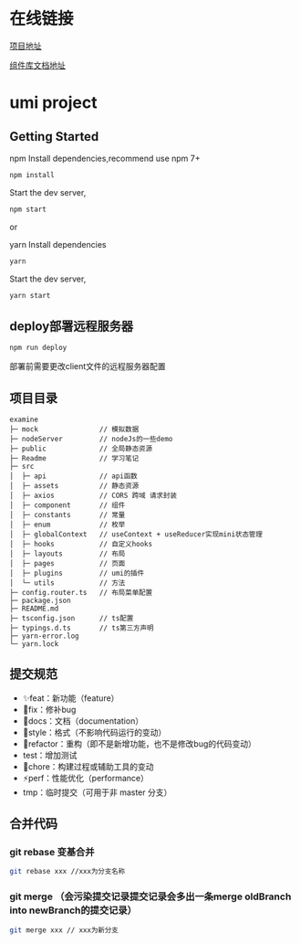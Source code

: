 
# 在线链接

[项目地址](http://licc.cloud/admin/)

[组件库文档地址](http://licc.cloud/stars-lib-docs/)

# umi project

## Getting Started

npm Install dependencies,recommend use npm 7+

```bash
npm install
```

Start the dev server,

```bash
npm start
```

or

yarn Install dependencies

```bash
yarn
```

Start the dev server,

```bash
yarn start
```

## deploy部署远程服务器

```bash
npm run deploy
```

部署前需要更改client文件的远程服务器配置


## 项目目录

```
examine
├─ mock               // 模拟数据
├─ nodeServer         // nodeJs的一些demo
├─ public             // 全局静态资源 
├─ Readme             // 学习笔记
├─ src  
│  ├─ api             // api函数
│  ├─ assets          // 静态资源
│  ├─ axios           // CORS 跨域 请求封装
│  ├─ component       // 组件
│  ├─ constants       // 常量
│  ├─ enum            // 枚举
│  ├─ globalContext   // useContext + useReducer实现mini状态管理
│  ├─ hooks           // 自定义hooks
│  ├─ layouts         // 布局
│  ├─ pages           // 页面
│  ├─ plugins         // umi的插件
│  └─ utils           // 方法
├─ config.router.ts   // 布局菜单配置
├─ package.json
├─ README.md
├─ tsconfig.json      // ts配置
├─ typings.d.ts       // ts第三方声明
├─ yarn-error.log
└─ yarn.lock
```

## 提交规范

- :sparkles:feat：新功能（feature）
- :bug:fix：修补bug
- :memo:docs：文档（documentation）
- :lipstick:style：格式（不影响代码运行的变动）
- :art:refactor：重构（即不是新增功能，也不是修改bug的代码变动）
- test：增加测试
- :wrench:chore：构建过程或辅助工具的变动
- :zap:perf：性能优化（performance）
- tmp：临时提交（可用于非 master 分支）

## 合并代码

### git rebase 变基合并

```bash
git rebase xxx //xxx为分支名称 
```

### git merge （会污染提交记录提交记录会多出一条merge oldBranch into newBranch的提交记录）

```bash
git merge xxx // xxx为新分支
```

